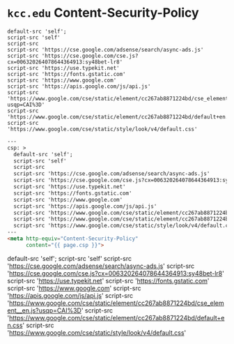 # `kcc.edu` Content-Security-Policy

```
default-src 'self';
script-src 'self'
script-src 
script-src 'https://cse.google.com/adsense/search/async-ads.js'
script-src 'https://cse.google.com/cse.js?cx=006320264078644364913:sy48bet-lr8'
script-src 'https://use.typekit.net'
script-src 'https://fonts.gstatic.com'
script-src 'https://www.google.com'
script-src 'https://apis.google.com/js/api.js'
script-src 'https://www.google.com/cse/static/element/cc267ab8871224bd/cse_element__en.js?usqp=CAI%3D'
script-src 'https://www.google.com/cse/static/element/cc267ab8871224bd/default+en.css'
script-src 'https://www.google.com/cse/static/style/look/v4/default.css'
```

```html
---
csp: >
  default-src 'self';
  script-src 'self'
  script-src 
  script-src 'https://cse.google.com/adsense/search/async-ads.js'
  script-src 'https://cse.google.com/cse.js?cx=006320264078644364913:sy48bet-lr8'
  script-src 'https://use.typekit.net'
  script-src 'https://fonts.gstatic.com'
  script-src 'https://www.google.com'
  script-src 'https://apis.google.com/js/api.js'
  script-src 'https://www.google.com/cse/static/element/cc267ab8871224bd/cse_element__en.js?usqp=CAI%3D'
  script-src 'https://www.google.com/cse/static/element/cc267ab8871224bd/default+en.css'
  script-src 'https://www.google.com/cse/static/style/look/v4/default.css'
---
<meta http-equiv="Content-Security-Policy"
      content="{{ page.csp }}">
```

default-src 'self';
script-src 'self'
script-src 'https://cse.google.com/adsense/search/async-ads.js'
script-src 'https://cse.google.com/cse.js?cx=006320264078644364913:sy48bet-lr8'
script-src 'https://use.typekit.net'
script-src 'https://fonts.gstatic.com'
script-src 'https://www.google.com'
script-src 'https://apis.google.com/js/api.js'
script-src 'https://www.google.com/cse/static/element/cc267ab8871224bd/cse_element__en.js?usqp=CAI%3D'
script-src 'https://www.google.com/cse/static/element/cc267ab8871224bd/default+en.css'
script-src 'https://www.google.com/cse/static/style/look/v4/default.css'